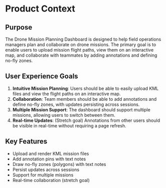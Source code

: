 # Product Context

## Purpose
The Drone Mission Planning Dashboard is designed to help field operations managers plan and collaborate on drone missions. The primary goal is to enable users to upload mission flight paths, view them on an interactive map, and collaborate with teammates by adding annotations and defining no-fly zones.

## User Experience Goals
1. **Intuitive Mission Planning**: Users should be able to easily upload KML files and view the flight paths on an interactive map.
2. **Collaboration**: Team members should be able to add annotations and define no-fly zones, with updates persisting across sessions.
3. **Multiple Mission Support**: The dashboard should support multiple missions, allowing users to switch between them.
4. **Real-time Updates**: (Stretch goal) Annotations from other users should be visible in real-time without requiring a page refresh.

## Key Features
- Upload and render KML mission files
- Add annotation pins with text notes
- Draw no-fly zones (polygons) with text notes
- Persist updates across sessions
- Support for multiple missions
- Real-time collaboration (stretch goal)
